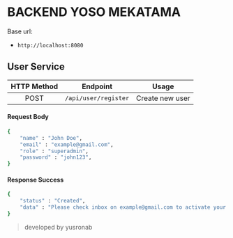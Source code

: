 # BACKEND YOSO MEKATAMA

Base url:
* `http://localhost:8080`

## User Service

| HTTP Method | Endpoint | Usage |
| :---------: | -------- | ----- |
| POST | `/api/user/register` | Create new user |

#### Request Body

```sh
{
    "name" : "John Doe",
    "email" : "example@gmail.com",
    "role" : "superadmin",
    "password" : "john123",
}
```

#### Response Success

```sh
{
    "status" : "Created",
    "data" : "Please check inbox on example@gmail.com to activate your account",
}
```

> developed by yusronab